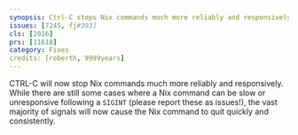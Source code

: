 ```yaml
---
synopsis: Ctrl-C stops Nix commands much more reliably and responsively
issues: [7245, fj#393]
cls: [2016]
prs: [11618]
category: Fixes
credits: [roberth, 9999years]
---
```


CTRL-C will now stop Nix commands much more reliably and responsively. While
there are still some cases where a Nix command can be slow or unresponsive
following a `SIGINT` (please report these as issues!), the vast majority of
signals will now cause the Nix command to quit quickly and consistently.
